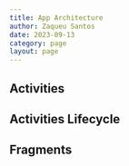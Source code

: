 ```yaml
---
title: App Architecture
author: Zaqueu Santos
date: 2023-09-13
category: page
layout: page
---
```


## Activities

## Activities Lifecycle

## Fragments
